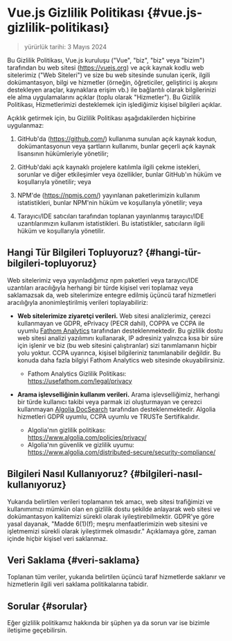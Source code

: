 # Vue.js Gizlilik Politikası {#vue.js-gizlilik-politikası}

> yürürlük tarihi: 3 Mayıs 2024

Bu Gizlilik Politikası, Vue.js kuruluşu ("Vue", "biz", "biz" veya "bizim") tarafından bu web sitesi (https://vuejs.org) ve açık kaynak kodlu web sitelerimiz ("Web Siteleri") ve size bu web sitesinde sunulan içerik, ilgili dokümantasyon, bilgi ve hizmetler (örneğin, öğreticiler, geliştirici iş akışını destekleyen araçlar, kaynaklara erişim vb.) ile bağlantılı olarak bilgilerinizi ele alma uygulamalarını açıklar (toplu olarak "Hizmetler"). Bu Gizlilik Politikası, Hizmetlerimizi desteklemek için işlediğimiz kişisel bilgileri açıklar.

Açıklık getirmek için, bu Gizlilik Politikası aşağıdakilerden hiçbirine uygulanmaz:

1. GitHub'da (https://github.com/) kullanıma sunulan açık kaynak kodun, dokümantasyonun veya şartların kullanımı, bunlar geçerli açık kaynak lisansının hükümleriyle yönetilir;

2. GitHub'daki açık kaynaklı projelere katılımla ilgili çekme istekleri, sorunlar ve diğer etkileşimler veya özellikler, bunlar GitHub'ın hüküm ve koşullarıyla yönetilir; veya

3. NPM'de (https://npmjs.com/) yayınlanan paketlerimizin kullanım istatistikleri, bunlar NPM'nin hüküm ve koşullarıyla yönetilir; veya

4. Tarayıcı/IDE satıcıları tarafından toplanan yayınlanmış tarayıcı/IDE uzantılarımızın kullanım istatistikleri. Bu istatistikler, satıcıların ilgili hüküm ve koşullarıyla yönetilir.

## Hangi Tür Bilgileri Topluyoruz? {#hangi-tür-bilgileri-topluyoruz}

Web sitelerimiz veya yayınladığımız npm paketleri veya tarayıcı/IDE uzantıları aracılığıyla herhangi bir türde kişisel veri toplamaz veya saklamazsak da, web sitelerimize entegre edilmiş üçüncü taraf hizmetleri aracılığıyla anonimleştirilmiş verileri toplayabiliriz:

- **Web sitelerimize ziyaretçi verileri.** Web sitesi analizlerimiz, çerezci kullanmayan ve GDPR, ePrivacy (PECR dahil), COPPA ve CCPA ile uyumlu [Fathom Analytics](https://usefathom.com/) tarafından desteklenmektedir. Bu gizlilik dostu web sitesi analizi yazılımını kullanarak, IP adresiniz yalnızca kısa bir süre için işlenir ve biz (bu web sitesini çalıştıranlar) sizi tanımlamanın hiçbir yolu yoktur. CCPA uyarınca, kişisel bilgileriniz tanımlanabilir değildir. Bu konuda daha fazla bilgiyi Fathom Analytics web sitesinde okuyabilirsiniz.

  - Fathom Analytics Gizlilik Politikası: https://usefathom.com/legal/privacy

- **Arama işlevselliğinin kullanım verileri.** Arama işlevselliğimiz, herhangi bir türde kullanıcı takibi veya parmak izi oluşturmayan ve çerezci kullanmayan [Algolia DocSearch](https://docsearch.algolia.com/) tarafından desteklenmektedir. Algolia hizmetleri GDPR uyumlu, CCPA uyumlu ve TRUSTe Sertifikalıdır.

  - Algolia'nın gizlilik politikası: https://www.algolia.com/policies/privacy/
  - Algolia'nın güvenlik ve gizlilik uyumu: https://www.algolia.com/distributed-secure/security-compliance/

## Bilgileri Nasıl Kullanıyoruz? {#bilgileri-nasıl-kullanıyoruz}

Yukarıda belirtilen verileri toplamanın tek amacı, web sitesi trafiğimizi ve kullanımımızı mümkün olan en gizlilik dostu şekilde anlayarak web sitesi ve dokümantasyon kalitemizi sürekli olarak iyileştirebilmektir. GDPR'ye göre yasal dayanak, "Madde 6(1)(f); meşru menfaatlerimizin web sitesini ve işletmemizi sürekli olarak iyileştirmek olmasıdır." Açıklamaya göre, zaman içinde hiçbir kişisel veri saklanmaz.

## Veri Saklama {#veri-saklama}

Toplanan tüm veriler, yukarıda belirtilen üçüncü taraf hizmetlerde saklanır ve hizmetlerin ilgili veri saklama politikalarına tabidir.

## Sorular {#sorular}

Eğer gizlilik politikamız hakkında bir şüphen ya da sorun var ise bizimle iletişime geçebilirsin.
